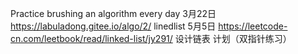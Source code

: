 Practice brushing an algorithm every day
3月22日 https://labuladong.gitee.io/algo/2/ linedlist
5月5日  https://leetcode-cn.com/leetbook/read/linked-list/jy291/   设计链表 计划（双指针练习）

